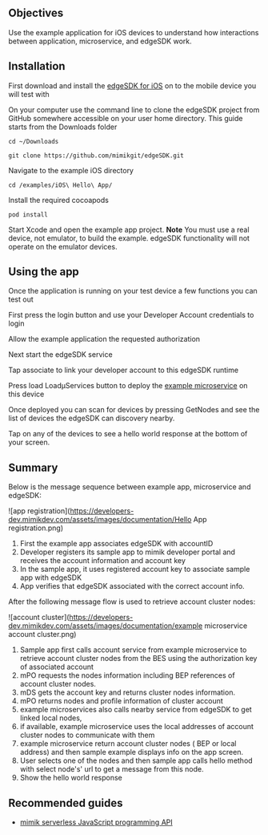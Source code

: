 ## Objectives

Use the example application for iOS devices to understand how interactions between application, microservice, and edgeSDK work.

## Installation

First download and install the [edgeSDK for iOS](https://developers-dev.mimikdev.com/docs/1.1.0/installation/ios.html) on to the mobile device you will test with

On your computer use the command line to clone the edgeSDK project from GitHub somewhere accessible on your user home directory. This guide starts from the Downloads folder

```cd ~/Downloads```

```git clone https://github.com/mimikgit/edgeSDK.git```

Navigate to the example iOS directory

```cd /examples/iOS\ Hello\ App/```

Install the required cocoapods

```pod install```

Start Xcode and open the example app project. **Note** You must use a real device, not emulator, to build the example. edgeSDK functionality will not operate on the emulator devices.

## Using the app

Once the application is running on your test device a few functions you can test out

First press the login button and use your Developer Account credentials to login

Allow the example application the requested authorization

Next start the edgeSDK service

Tap associate to link your developer account to this edgeSDK runtime

Press load Load&mu;Services button to deploy the [example microservice](https://developers-dev.mimikdev.com/docs/1.1.0/microservices/how-to-deploy-example-microservice.html) on this device

Once deployed you can scan for devices by pressing GetNodes and see the list of devices the edgeSDK can discovery nearby.

Tap on any of the devices to see a hello world response at the bottom of your screen.

## Summary

Below is the message sequence between example app, microservice and edgeSDK:

![app registration](https://developers-dev.mimikdev.com/assets/images/documentation/Hello App registration.png)

1. First the example app associates edgeSDK with accountID
1. Developer registers its sample app to mimik developer portal and receives the account information and account key
1. In the sample app, it uses registered account key to associate sample app with edgeSDK 
1. App verifies that edgeSDK associated with the correct account info.

After  the following message flow is used to retrieve account cluster nodes:

![account cluster](https://developers-dev.mimikdev.com/assets/images/documentation/example microservice account cluster.png)

1. Sample app first calls account service from example microservice to retrieve account cluster nodes from the BES using the authorization key of associated account
1. mPO requests the nodes information  including BEP references of account cluster nodes.
1. mDS gets the account key and returns cluster nodes information.
1. mPO returns nodes and profile information of cluster account
1. example microservices also calls nearby service from edgeSDK to get linked local nodes,
1. if available, example microservice uses the local addresses of account cluster nodes to communicate with them
1. example microservice return account cluster nodes ( BEP or local address)  and then sample example displays info on the app screen.
1. User selects one of the nodes and then sample app calls hello method with select node's' url to get a message from this node.
1. Show the hello world response

## Recommended guides

- [mimik serverless JavaScript programming API](https://developers-dev.mimikdev.com/docs/1.1.0/resources/how-to-use-mimik-serverless-javascript-programming-api.html)